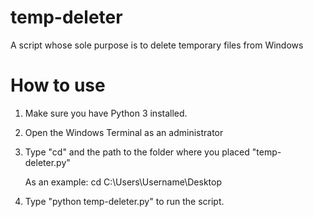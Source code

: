 # temp-deleter
A script whose sole purpose is to delete temporary files from Windows

# How to use

1. Make sure you have Python 3 installed.

2. Open the Windows Terminal as an administrator

3. Type "cd" and the path to the folder where you placed "temp-deleter.py"

   As an example: cd C:\Users\Username\Desktop

5. Type "python temp-deleter.py" to run the script.
